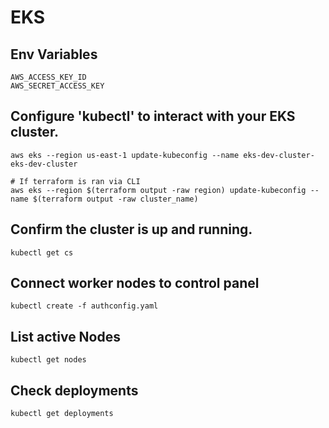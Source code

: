 # EKS 

## Env Variables
```
AWS_ACCESS_KEY_ID
AWS_SECRET_ACCESS_KEY
```

## Configure 'kubectl' to interact with your EKS cluster.
```
aws eks --region us-east-1 update-kubeconfig --name eks-dev-cluster-eks-dev-cluster
```
```
# If terraform is ran via CLI
aws eks --region $(terraform output -raw region) update-kubeconfig --name $(terraform output -raw cluster_name)
```

## Confirm the cluster is up and running.
```
kubectl get cs
```

## Connect worker nodes to control panel
```
kubectl create -f authconfig.yaml
```

## List active Nodes
```
kubectl get nodes
```

## Check deployments
```
kubectl get deployments
```